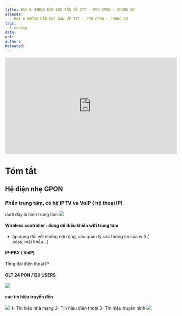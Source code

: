 ```yaml
---
title: BÀI 8 HƯỚNG DẪN ĐỌC BẢN VẼ ITT - PON GPON - CHUNG CƯ
aliases:
  - BÀI 8 HƯỚNG DẪN ĐỌC BẢN VẼ ITT - PON GPON - CHUNG CƯ
tags:
  - nontag
date: 
url: 
author: 
Releated:
---
```



<iframe width="560" height="315" src="https://www.youtube.com/embed/qbDutnzkuVs?si=HXV3mXKBy1lzBkbw" title="YouTube video player" frameborder="0" allow="accelerometer; autoplay; clipboard-write; encrypted-media; gyroscope; picture-in-picture; web-share" referrerpolicy="strict-origin-when-cross-origin" allowfullscreen></iframe>

#  Tóm tắt

## Hệ điện nhẹ GPON

### Phần trung tâm, có hệ IPTV và VoIP ( hệ thoại IP)
dưới đây là hình trung tâm
![](https://i.imgur.com/hZpjq68.png)

#### Wireless controller : dùng để điều khiển wifi trung tâm 

- áp dụng đối với những nơi rộng, cần quản lý các thông tin của wifi ( pass, mật khẩu...)
 #### IP-PBX ( VoIP)
Tổng đài điện thoại IP

#### OLT 24 PON /120 USERS

![](https://i.imgur.com/Vn18aQP.png)
#### các tín hiệu truyền đến
![](https://i.imgur.com/6RVge8a.png)
1- Tín hiệu nhà mạng
2- Tín hiệu điện thoại
3- Tín hiệu truyền hình
![](https://i.imgur.com/q5UAdN2.png)
